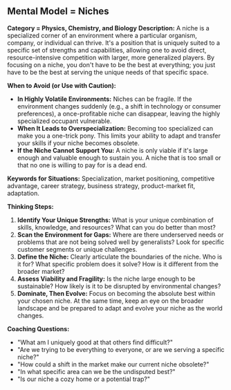 ## Mental Model = Niches

**Category = Physics, Chemistry, and Biology**
**Description:** 
A niche is a specialized corner of an environment where a particular organism, company, or individual can thrive. It's a position that is uniquely suited to a specific set of strengths and capabilities, allowing one to avoid direct, resource-intensive competition with larger, more generalized players. By focusing on a niche, you don't have to be the best at everything; you just have to be the best at serving the unique needs of that specific space.

**When to Avoid (or Use with Caution):**
- **In Highly Volatile Environments:** Niches can be fragile. If the environment changes suddenly (e.g., a shift in technology or consumer preferences), a once-profitable niche can disappear, leaving the highly specialized occupant vulnerable.
- **When It Leads to Overspecialization:** Becoming too specialized can make you a one-trick pony. This limits your ability to adapt and transfer your skills if your niche becomes obsolete.
- **If the Niche Cannot Support You:** A niche is only viable if it's large enough and valuable enough to sustain you. A niche that is too small or that no one is willing to pay for is a dead end.

**Keywords for Situations:**
Specialization, market positioning, competitive advantage, career strategy, business strategy, product-market fit, adaptation.

**Thinking Steps:**
1. **Identify Your Unique Strengths:** What is your unique combination of skills, knowledge, and resources? What can you do better than most?
2. **Scan the Environment for Gaps:** Where are there underserved needs or problems that are not being solved well by generalists? Look for specific customer segments or unique challenges.
3. **Define the Niche:** Clearly articulate the boundaries of the niche. Who is it for? What specific problem does it solve? How is it different from the broader market?
4. **Assess Viability and Fragility:** Is the niche large enough to be sustainable? How likely is it to be disrupted by environmental changes?
5. **Dominate, Then Evolve:** Focus on becoming the absolute best within your chosen niche. At the same time, keep an eye on the broader landscape and be prepared to adapt and evolve your niche as the world changes.

**Coaching Questions:**
- "What am I uniquely good at that others find difficult?"
- "Are we trying to be everything to everyone, or are we serving a specific niche?"
- "How could a shift in the market make our current niche obsolete?"
- "In what specific area can we be the undisputed best?"
- "Is our niche a cozy home or a potential trap?"